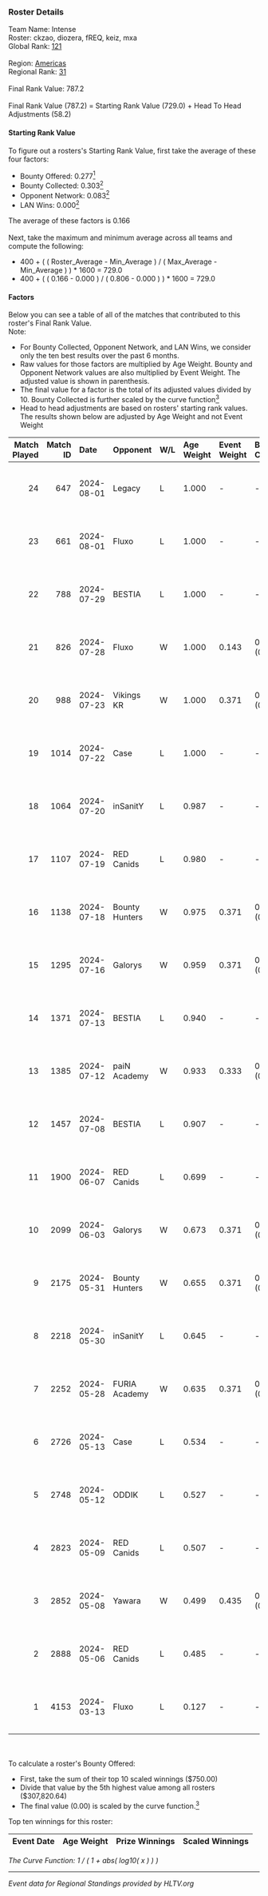 ### Roster Details<br />
Team Name: Intense<br />
Roster: ckzao, diozera, fREQ, keiz, mxa<br />
Global Rank: [121](../../standings_global_2024_08_21.md)<br />
<br />
Region: [Americas]( ../../standings_americas_2024_08_21.md)<br />
Regional Rank: [31]( ../../standings_americas_2024_08_21.md)<br />
<br />
Final Rank Value:  787.2<br />
<br />
Final Rank Value (787.2) = Starting Rank Value (729.0) + Head To Head Adjustments (58.2)<br />

#### Starting Rank Value<br />
To figure out a rosters's Starting Rank Value, first take the average of these four factors:<br />
- Bounty Offered: 0.277[<sup>1</sup>](#table2)
- Bounty Collected: 0.303[<sup>2</sup>](#table1)
- Opponent Network: 0.083[<sup>2</sup>](#table1)
- LAN Wins: 0.000[<sup>2</sup>](#table1)

The average of these factors is 0.166<br />
<br />
Next, take the maximum and minimum average across all teams and compute the following:<br />
- 400 + ( ( Roster_Average - Min_Average ) / ( Max_Average - Min_Average ) ) * 1600 = 729.0
- 400 + ( ( 0.166 - 0.000 ) / ( 0.806 - 0.000 ) ) * 1600 = 729.0


#### Factors<br />
Below you can see a table of all of the matches that contributed to this roster's Final Rank Value.<br />
Note:<br />

- For Bounty Collected, Opponent Network, and LAN Wins, we consider only the ten best results over the past 6 months.
- Raw values for those factors are multiplied by Age Weight. Bounty and Opponent Network values are also multiplied by Event Weight. The adjusted value is shown in parenthesis.
- The final value for a factor is the total of its adjusted values divided by 10. Bounty Collected is further scaled by the curve function[<sup>3</sup>](#curveFunction)
- Head to head adjustments are based on rosters' starting rank values. The results shown below are adjusted by Age Weight and not Event Weight
<span id="table1"></span><br />


| Match Played | Match ID | Date       | Opponent       | W/L | Age Weight | Event Weight | Bounty Collected | Opponent Network | LAN Wins  | H2H Adj. | Roster                          |
| -: | -: | :- | :- | :- | :- | :- | :- | :- | :- | -: | :- |
|           24 |      647 | 2024-08-01 | Legacy         | L   | 1.000      | -            | -                | -                | -         |    -6.00 | ckzao, diozera, fREQ, keiz, mxa |
|           23 |      661 | 2024-08-01 | Fluxo          | L   | 1.000      | -            | -                | -                | -         |    -4.12 | ckzao, diozera, fREQ, keiz, mxa |
|           22 |      788 | 2024-07-29 | BESTIA         | L   | 1.000      | -            | -                | -                | -         |    -7.77 | ckzao, diozera, fREQ, keiz, mxa |
|           21 |      826 | 2024-07-28 | Fluxo          | W   | 1.000      | 0.143        | 0.104 (0.015)    | 0.598 (0.085)    | 0 (0.000) |    26.97 | ckzao, diozera, fREQ, keiz, mxa |
|           20 |      988 | 2024-07-23 | Vikings KR     | W   | 1.000      | 0.371        | 0.007 (0.003)    | 0.437 (0.162)    | 0 (0.000) |    17.82 | ckzao, diozera, fREQ, keiz, mxa |
|           19 |     1014 | 2024-07-22 | Case           | L   | 1.000      | -            | -                | -                | -         |    -9.53 | ckzao, diozera, fREQ, keiz, mxa |
|           18 |     1064 | 2024-07-20 | inSanitY       | L   | 0.987      | -            | -                | -                | -         |    -6.72 | ckzao, diozera, fREQ, keiz, mxa |
|           17 |     1107 | 2024-07-19 | RED Canids     | L   | 0.980      | -            | -                | -                | -         |    -3.42 | ckzao, diozera, fREQ, keiz, mxa |
|           16 |     1138 | 2024-07-18 | Bounty Hunters | W   | 0.975      | 0.371        | 0.026 (0.010)    | 0.478 (0.173)    | 0 (0.000) |    22.38 | ckzao, diozera, fREQ, keiz, mxa |
|           15 |     1295 | 2024-07-16 | Galorys        | W   | 0.959      | 0.371        | 0.027 (0.010)    | 0.442 (0.157)    | 0 (0.000) |    18.18 | ckzao, diozera, fREQ, keiz, mxa |
|           14 |     1371 | 2024-07-13 | BESTIA         | L   | 0.940      | -            | -                | -                | -         |    -6.01 | ckzao, diozera, fREQ, keiz, mxa |
|           13 |     1385 | 2024-07-12 | paiN Academy   | W   | 0.933      | 0.333        | 0.000 (0.000)    | 0.000 (0.000)    | 0 (0.000) |     3.62 | ckzao, diozera, fREQ, keiz, mxa |
|           12 |     1457 | 2024-07-08 | BESTIA         | L   | 0.907      | -            | -                | -                | -         |    -5.15 | ckzao, diozera, fREQ, keiz, mxa |
|           11 |     1900 | 2024-06-07 | RED Canids     | L   | 0.699      | -            | -                | -                | -         |    -2.19 | ckzao, diozera, fREQ, keiz, mxa |
|           10 |     2099 | 2024-06-03 | Galorys        | W   | 0.673      | 0.371        | 0.027 (0.007)    | 0.442 (0.110)    | 0 (0.000) |    14.42 | ckzao, diozera, fREQ, keiz, mxa |
|            9 |     2175 | 2024-05-31 | Bounty Hunters | W   | 0.655      | 0.371        | 0.026 (0.006)    | 0.478 (0.116)    | 0 (0.000) |    13.84 | ckzao, diozera, fREQ, keiz, mxa |
|            8 |     2218 | 2024-05-30 | inSanitY       | L   | 0.645      | -            | -                | -                | -         |    -5.28 | ckzao, diozera, fREQ, keiz, mxa |
|            7 |     2252 | 2024-05-28 | FURIA Academy  | W   | 0.635      | 0.371        | 0.000 (0.000)    | 0.089 (0.021)    | 0 (0.000) |     5.16 | ckzao, diozera, fREQ, keiz, mxa |
|            6 |     2726 | 2024-05-13 | Case           | L   | 0.534      | -            | -                | -                | -         |    -3.83 | bsd, ckzao, diozera, fREQ, mxa  |
|            5 |     2748 | 2024-05-12 | ODDIK          | L   | 0.527      | -            | -                | -                | -         |    -1.82 | bsd, ckzao, diozera, fREQ, mxa  |
|            4 |     2823 | 2024-05-09 | RED Canids     | L   | 0.507      | -            | -                | -                | -         |    -2.15 | bsd, ckzao, diozera, fREQ, mxa  |
|            3 |     2852 | 2024-05-08 | Yawara         | W   | 0.499      | 0.435        | 0.000 (0.000)    | 0.040 (0.009)    | 0 (0.000) |     3.61 | bsd, ckzao, diozera, fREQ, mxa  |
|            2 |     2888 | 2024-05-06 | RED Canids     | L   | 0.485      | -            | -                | -                | -         |    -2.08 | bsd, ckzao, diozera, fREQ, mxa  |
|            1 |     4153 | 2024-03-13 | Fluxo          | L   | 0.127      | -            | -                | -                | -         |    -1.71 | bsd, ckzao, diozera, mxa, roz   |

<br />
<span id="table2"></span><br />
To calculate a roster's Bounty Offered:<br />

- First, take the sum of their top 10 scaled winnings ($750.00)
- Divide that value by the 5th highest value among all rosters ($307,820.64)
- The final value (0.00) is scaled by the curve function.[<sup>3</sup>](#curveFunction)

Top ten winnings for this roster:<br />

| Event Date | Age Weight | Prize Winnings | Scaled Winnings |
| :- | -: | :- | :- |


<span id="curveFunction"></span>_The Curve Function: 1 / ( 1 + abs( log10( x ) ) )_<br />

---
_Event data for Regional Standings provided by HLTV.org_<br />
